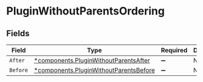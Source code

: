 # PluginWithoutParentsOrdering


## Fields

| Field                                                                                           | Type                                                                                            | Required                                                                                        | Description                                                                                     |
| ----------------------------------------------------------------------------------------------- | ----------------------------------------------------------------------------------------------- | ----------------------------------------------------------------------------------------------- | ----------------------------------------------------------------------------------------------- |
| `After`                                                                                         | [*components.PluginWithoutParentsAfter](../../models/components/pluginwithoutparentsafter.md)   | :heavy_minus_sign:                                                                              | N/A                                                                                             |
| `Before`                                                                                        | [*components.PluginWithoutParentsBefore](../../models/components/pluginwithoutparentsbefore.md) | :heavy_minus_sign:                                                                              | N/A                                                                                             |